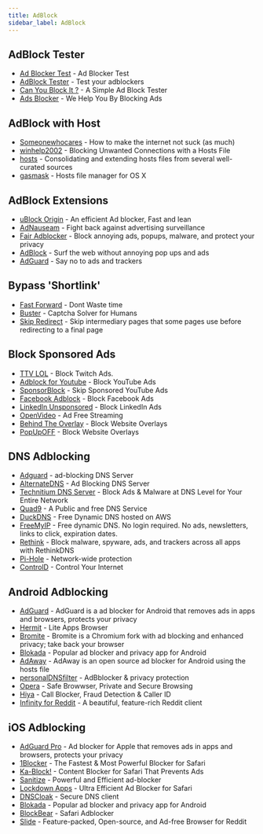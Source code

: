 ```yaml
---
title: AdBlock
sidebar_label: AdBlock
---
```


## AdBlock Tester
- [Ad Blocker Test](https://d3ward.github.io/toolz/adblock) - Ad Blocker Test
- [AdBlock Tester](https://adblock-tester.com) - Test your adblockers
- [Can You Block It ?](https://canyoublockit.com) - A Simple Ad Block Tester
- [Ads Blocker](https://ads-blocker.com) - We Help You By Blocking Ads

## AdBlock with Host
- [Someonewhocares](https://someonewhocares.org/hosts) - How to make the internet not suck (as much)
- [winhelp2002](https://winhelp2002.mvps.org/hosts.htm) - Blocking Unwanted Connections with a Hosts File
- [hosts](https://github.com/StevenBlack/hosts) - Consolidating and extending hosts files from several well-curated sources
- [gasmask](https://github.com/2ndalpha/gasmask) - Hosts file manager for OS X

## AdBlock Extensions
- [uBlock Origin](https://github.com/gorhill/uBlock#installation) - An efficient Ad blocker, Fast and lean
- [AdNauseam](https://adnauseam.io) - Fight back against advertising surveillance
- [Fair Adblocker](https://chrome.google.com/webstore/detail/flgblnfidahcdcjddiepkckcfdhpknnjh) - Block annoying ads, popups, malware, and protect your privacy
- [AdBlock](https://getadblock.com) - Surf the web without annoying pop ups and ads
- [AdGuard](https://adguard.com/en/adguard-browser-extension/overview.html) - Say no to ads and trackers

## Bypass 'Shortlink'
- [Fast Forward](https://fastforward.team/install) - Dont Waste time
- [Buster](https://github.com/dessant/buster) - Captcha Solver for Humans
- [Skip Redirect](https://github.com/sblask/webextension-skip-redirect) - Skip intermediary pages that some pages use before redirecting to a final page

## Block Sponsored Ads
- [TTV LOL](https://ttv.lol) - Block Twitch Ads.
- [Adblock for Youtube](https://sites.google.com/view/adblock-for-yt/index) - Block YouTube Ads
- [SponsorBlock](https://sponsor.ajay.app/) - Skip Sponsored YouTube Ads
- [Facebook Adblock](https://github.com/facebook-adblock/facebook_adblock) - Block Facebook Ads
- [LinkedIn Unsponsored](https://greasyfork.org/en/scripts/379003-linkedin-unsponsored) - Block LinkedIn Ads
- [OpenVideo](https://openvideofs.github.io) - Ad Free Streaming
- [Behind The Overlay](https://github.com/NicolaeNMV/BehindTheOverlay) - Block Website Overlays
- [PopUpOFF](https://romanisthere.github.io/PopUpOFF-Website) - Block Website Overlays

## DNS Adblocking
- [Adguard](https://adguard-dns.io) - ad-blocking DNS Server
- [AlternateDNS](https://alternate-dns.com) - Ad Blocking DNS Server
- [Technitium DNS Server](https://technitium.com/dns) - Block Ads & Malware at DNS Level for Your Entire Network
- [Quad9](https://quad9.net/support/set-up-guides/) - A Public and free DNS Service
- [DuckDNS](https://www.duckdns.org/install.jsp) - Free Dynamic DNS hosted on AWS
- [FreeMyIP](https://freemyip.com) - Free dynamic DNS. No login required. No ads, newsletters, links to click, expiration dates.
- [Rethink](https://rethinkdns.com) - Block malware, spyware, ads, and trackers across all apps with RethinkDNS
- [Pi-Hole](https://pi-hole.net) - Network-wide protection
- [ControlD](https://controld.com) - Control Your Internet

## Android Adblocking
- [AdGuard](https://adguard.com/en/adguard-android/overview.html) - AdGuard is a ad blocker for Android that removes ads in apps and browsers, protects your privacy
- [Hermit](https://play.google.com/store/apps/details?id=com.chimbori.hermitcrab) - Lite Apps Browser
- [Bromite](https://www.bromite.org) - Bromite is a Chromium fork with ad blocking and enhanced privacy; take back your browser
- [Blokada](https://blokada.org/#download) - Popular ad blocker and privacy app for Android
- [AdAway](https://f-droid.org/packages/org.adaway) - AdAway is an open source ad blocker for Android using the hosts file
- [personalDNSfilter](https://play.google.com/store/apps/details?id=dnsfilter.android) - AdBblocker & privacy protection
- [Opera](https://play.google.com/store/apps/details?id=com.opera.browser) - Safe Browwser, Private and Secure Browsing
- [Hiya](https://play.google.com/store/apps/details?id=com.webascender.callerid) - Call Blocker, Fraud Detection & Caller ID
- [Infinity for Reddit](https://f-droid.org/en/packages/ml.docilealligator.infinityforreddit) - A beautiful, feature-rich Reddit client

## iOS Adblocking
- [AdGuard Pro](https://apps.apple.com/app/id1047223162) - Ad blocker for Apple that removes ads in apps and browsers, protects your privacy
- [1Blocker](https://apps.apple.com/app/id1365531024) - The Fastest & Most Powerful Blocker for Safari
- [Ka-Block!](https://apps.apple.com/app/id1037173557) - Content Blocker for Safari That Prevents Ads
- [Sanitize](https://apps.apple.com/app/id1048309542) - Powerful and Efficient ad-blocker
- [Lockdown Apps](https://apps.apple.com/id1469783711) - Ultra Efficient Ad Blocker for Safari
- [DNSCloak](https://apps.apple.com/app/id1452162351) - Secure DNS client
- [Blokada](https://apps.apple.com/app/id1508341781) - Popular ad blocker and privacy app for Android
- [BlockBear](https://apps.apple.com/ca/app/id1023924541) - Safari Adblocker
- [Slide](https://apps.apple.com/us/app/slide-for-reddit/id1260626828) - Feature-packed, Open-source, and Ad-free Browser for Reddit

